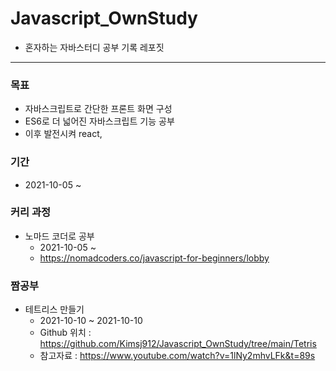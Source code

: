 # Javascript_OwnStudy
- 혼자하는 자바스터디 공부 기록 레포짓

<hr>

### 목표
- 자바스크립트로 간단한 프론트 화면 구성
- ES6로 더 넓어진 자바스크립트 기능 공부
- 이후 발전시켜 react, 

### 기간
- 2021-10-05 ~

### 커리 과정
- 노마드 코더로 공부
  - 2021-10-05 ~ 
  - https://nomadcoders.co/javascript-for-beginners/lobby

### 짬공부
- 테트리스 만들기
  - 2021-10-10 ~ 2021-10-10
  - Github 위치 : https://github.com/Kimsj912/Javascript_OwnStudy/tree/main/Tetris
  - 참고자료 : https://www.youtube.com/watch?v=1lNy2mhvLFk&t=89s
